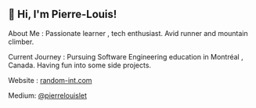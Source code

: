 ## 👋 Hi, I'm Pierre-Louis!

About Me : Passionate learner , tech enthusiast. Avid runner and mountain climber.

Current Journey : Pursuing Software Engineering education in Montréal , Canada. Having fun into some side projects.

Website : [random-int.com](http://random-int.com)

Medium: [@pierrelouislet](https://medium.com/@pierrelouislet)
